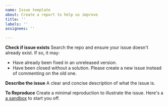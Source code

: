 ```yaml
---
name: Issue template
about: Create a report to help us improve
title: ''
labels: ''
assignees: ''

---
```


**Check if issue exists**
Search the repo and ensure your issue doesn't already exist. If so, it may:
- Have already been fixed in an unreleased version.
- Have been closed without a solution. Please create a new issue instead of commenting on the old one.

**Describe the issue**
A clear and concise description of what the issue is.

**To Reproduce**
Create a minimal reproduction to illustrate the issue. Here's a [a sandbox](https://codesandbox.io) to start you off.
